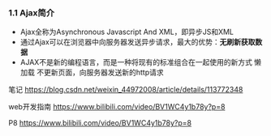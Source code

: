
### 1.1 Ajax简介

-   Ajax全称为Asynchronous Javascript And XML，即异步JS和XML
-   通过Ajax可以在浏览器中向服务器发送异步请求，最大的优势：**无刷新获取数据**
-   AJAX不是新的编程语言，而是一种将现有的标准组合在一起使用的新方式
懒加载
不更新页面，向服务器发送新的http请求


笔记
https://blog.csdn.net/weixin_44972008/article/details/113772348

web开发指南
https://www.bilibili.com/video/BV1WC4y1b78y?p=8

P8
https://www.bilibili.com/video/BV1WC4y1b78y?p=8